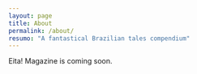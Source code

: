 ```yaml
---
layout: page
title: About
permalink: /about/
resumo: "A fantastical Brazilian tales compendium"
---
```


Eita! Magazine is coming soon.
